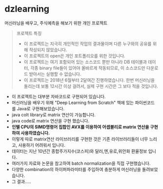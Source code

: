 # dzlearning
머신러닝을 배우고, 주식예측을 해보기 위한 개인 프로젝트

> 프로젝트 특징
> * 이 프로젝트는 지극히 개인적인 작업의 결과물이며 다른 누구와의 공유를 위해 작성되지 않았습니다.
> * 이 프로젝트의 open은 개인 포트폴리오를 위한 것입니다.
> * 이 프로젝트는 여기 포함되어 있는 소스코드 뿐만 아니라 DB 테이블과 데이터, 각종 binary file들이 있어야 올바르게 작동되므로, 이 소스코드만 다운로드 받아서는 실행할 수 없습니다.
> * 이 프로젝트는 2018년 6월부터 2달여간 진행하였습니다. 한번 머신러닝을 돌리는데 보통 12시간 이상 걸려서, 실제 구현 시간은 그 보다 적을 것입니다. 

* 이 프로젝트는 대부분 자바코드로 구현되어 있습니다.
* 머신러닝을 배우기 위해 "Deep Learning from Scratch" 책에 있는 파이썬코드를 Java로 구현해보았습니다.
* java colt library로 matrix 연산이 가능합니다.
* java code로 matrix 연산을 구현 했습니다.
* **인텔 CPU의 SIMD명령어 집합인 AVX를 이용하여 어셉블리로 matrix 연산을 구현하여 사용하였습니다.**
* 이렇게 따로 matrix연산 라이브러리를 구현한 것은 기존 라이브러리들이 너무 느리고, 사용하기 어려워서 입니다.
* 데이터는 지난 10년간 종합주가지수(코스피)와 달러,엔,유로,위안화 환율정보 입니다.
* 여러가지 자료와 논문을 참고하여 batch normalization을 직접 구현했습니다.
* 다양한 combination의 하이퍼파라미터를 주입하여 충분하게 머신러닝을 돌려보았습니다.
* 그 결과.....
